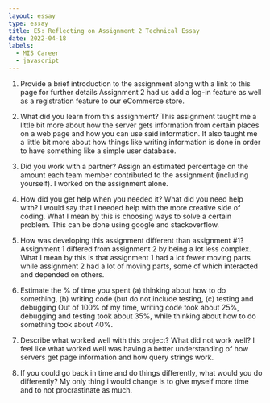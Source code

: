 ```yaml
---
layout: essay
type: essay
title: E5: Reflecting on Assignment 2 Technical Essay
date: 2022-04-18
labels:
  - MIS Career
  - javascript
---
```


1. Provide a brief introduction to the assignment along with a link to this page for further details
Assignment 2 had us add a log-in feature as well as a registration feature to our eCommerce store.

2. What did you learn from this assignment?
This assignment taught me a little bit more about how the server gets information from certain places on a web page and how you can use said information. It also taught me a little bit more about how things like writing information is done in order to have something like a simple user database.

3. Did you work with a partner? Assign an estimated percentage on the amount each team member contributed to the assignment (including yourself).
I worked on the assignment alone.

4. How did you get help when you needed it? What did you need help with?
I would say that I needed help with the more creative side of coding. What I mean by this is choosing ways to solve a certain problem. This can be done using google and stackoverflow.

5. How was developing this assignment different than assignment #1?
Assignment 1 differed from assignment 2 by being a lot less complex. What I mean by this is that assignment 1 had a lot fewer moving parts while assignment 2 had a lot of moving parts, some of which interacted and depended on others.

6. Estimate the % of time you spent (a) thinking about how to do something, (b) writing code (but do not include testing, (c) testing and debugging
Out of 100% of my time, writing code took about 25%, debugging and testing took about 35%, while thinking about how to do something took about 40%.

7. Describe what worked well with this project? What did not work well?
I feel like what worked well was having a better understanding of how servers get page information and how query strings work.

8. If you could go back in time and do things differently, what would you do differently?
My only thing i would change is to give myself more time and to not procrastinate as much. 

